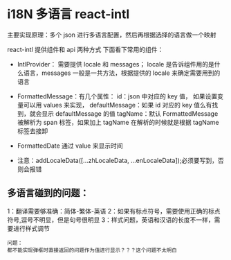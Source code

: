 # i18N 多语言 react-intl

主要实现原理：多个 json 进行多语言配置，然后再根据选择的语言做一个映射

react-intl 提供组件和 api 两种方式
下面看下常用的组件：

- IntlProvider： 需要提供 locale 和 messages；
  locale 是告诉组件用的是什么语言，messages 一般是一共方法，根据提供的 locale 来确定需要用到的语言
- FormattedMessage：有几个属性：
  id：json 中对应的 key 值，
  如果设置变量可以用 values 来实现，
  defaultMessage：如果 id 对应的 key 值么有找到，就会显示 defaultMessage 的值
  tagName：默认 FormattedMessage 被解析为 span 标签，如果加上 tagName 在解析的时候就是根据 tagName 标签去接卸
- FormattedDate 通过 value 来显示时间

- 注意：addLocaleData([...zhLocaleData, ...enLocaleData]);必须要写到，否则会报错

## 多语言碰到的问题：

1：翻译需要够准确：简体-繁体-英语
2：如果有标点符号，需要使用正确的标点符号,逗号不明显，但是句号很明显
3：样式问题，英语和汉语的长度不一样，需要进行样式调节

```
问题：
都不能实现弹框时直接返回的问题作为值进行显示？？？这个问题不太明白
```
